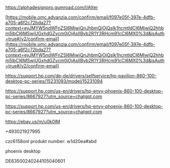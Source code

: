 https://alphadesignpro.gumroad.com/l/Alter

[https://mobile.omc.advanzia.com/confirm/email/f097e05f-397e-4dfb-a705-a6f2c72bda27?context=eyJMYW5ndWFnZSI6MiwiQnJhbmQiOjQsIk1hcmtldCI6MiwiQ2hhbm5lbCI6MSwiUGxhdGZvcm0iOjAsIlByb2R1Y3RHcm91cCI6MX0%3d&isAuth=true#/v2/confirm-email](https://mobile.omc.advanzia.com/confirm/email/f097e05f-397e-4dfb-a705-a6f2c72bda27?context=eyJMYW5ndWFnZSI6MiwiQnJhbmQiOjQsIk1hcmtldCI6MiwiQ2hhbm5lbCI6MSwiUGxhdGZvcm0iOjAsIlByb2R1Y3RHcm91cCI6MX0%3d&isAuth=true#/v2/confirm-email)



https://support.hp.com/de-de/drivers/selfservice/hp-pavilion-860-100-desktop-pc-series/15231093/model/15231094

https://support.hp.com/us-en/drivers/hp-envy-phoenix-860-100-desktop-pc-series/8667927?utm_source=chatgpt.com

https://support.hp.com/us-en/drivers/hp-envy-phoenix-860-100-desktop-pc-series/8667927?utm_source=chatgpt.com

https://ebay.us/m/u0k0IM

+493021927995

czc6158onl produkt number: w1d20ea#abd

phoenix desktop

DE63500240244105040601
